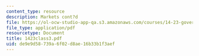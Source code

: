 ```yaml
---
content_type: resource
description: Markets cont?d
file: https://ol-ocw-studio-app-qa.s3.amazonaws.com/courses/14-23-government-regulation-of-industry-spring-2003/de9e9d58739a6f02d8ae16b33b1f3aef_1423class3.pdf
file_type: application/pdf
resourcetype: Document
title: 1423class3.pdf
uid: de9e9d58-739a-6f02-d8ae-16b33b1f3aef
---
```

